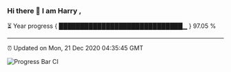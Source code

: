 ### Hi there 👋 I am Harry , 

⏳ Year progress { █████████████████████████████▁ } 97.05 %

---

⏰ Updated on Mon, 21 Dec 2020 04:35:45 GMT

![Progress Bar CI](https://github.com/duykhang68/duykhang68/workflows/Progress%20Bar%20CI/badge.svg)
